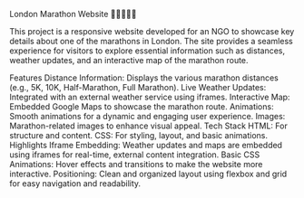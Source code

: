 London Marathon Website 🌟🏃‍♂️🏃‍♀️


This project is a responsive website developed for an NGO to showcase key details about one of the marathons in London. The site provides a seamless experience for visitors to explore essential information such as distances, weather updates, and an interactive map of the marathon route.

Features
Distance Information: Displays the various marathon distances (e.g., 5K, 10K, Half-Marathon, Full Marathon).
Live Weather Updates: Integrated with an external weather service using iframes.
Interactive Map: Embedded Google Maps to showcase the marathon route.
Animations: Smooth animations for a dynamic and engaging user experience.
Images: Marathon-related images to enhance visual appeal.
Tech Stack
HTML: For structure and content.
CSS: For styling, layout, and basic animations.
Highlights
Iframe Embedding:
Weather updates and maps are embedded using iframes for real-time, external content integration.
Basic CSS Animations:
Hover effects and transitions to make the website more interactive.
Positioning:
Clean and organized layout using flexbox and grid for easy navigation and readability.
